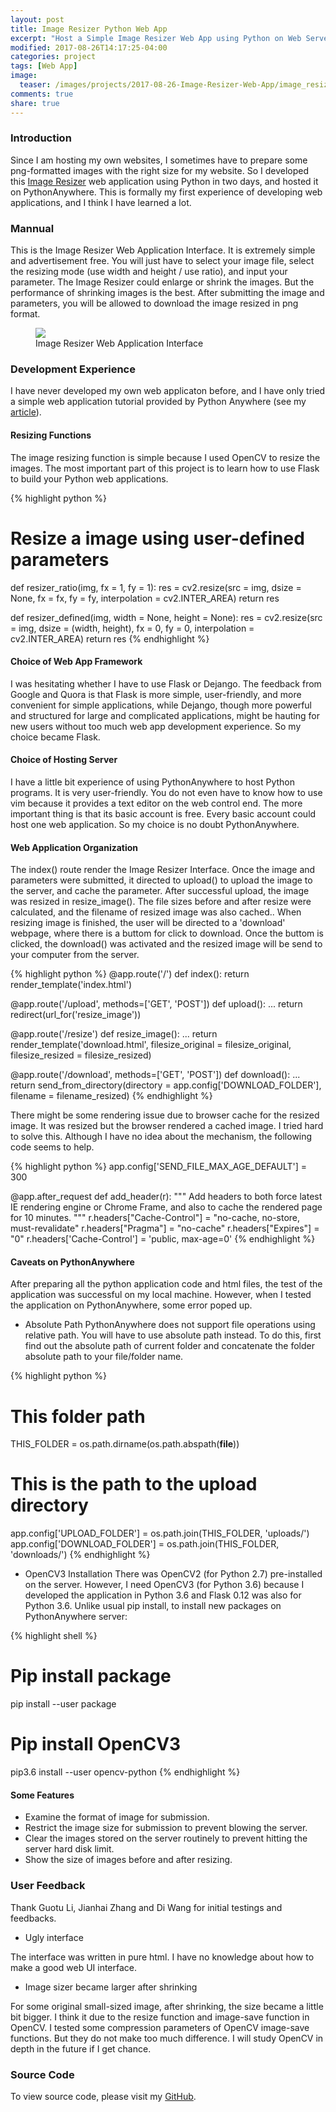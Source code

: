 ```yaml
---
layout: post
title: Image Resizer Python Web App
excerpt: "Host a Simple Image Resizer Web App using Python on Web Server"
modified: 2017-08-26T14:17:25-04:00
categories: project
tags: [Web App]
image:
  teaser: /images/projects/2017-08-26-Image-Resizer-Web-App/image_resizer_teaser.png
comments: true
share: true
---
```


### Introduction

Since I am hosting my own websites, I sometimes have to prepare some png-formatted images with the right size for my website. So I developed this [Image Resizer](http://imageresizer.pythonanywhere.com/) web application using Python in two days, and hosted it on PythonAnywhere. This is formally my first experience of developing web applications, and I think I have learned a lot.

### Mannual

This is the Image Resizer Web Application Interface. It is extremely simple and advertisement free. You will just have to select your image file, select the resizing mode (use width and height / use ratio), and input your parameter. The Image Resizer could enlarge or shrink the images. But the performance of shrinking images is the best. After submitting the image and parameters, you will be allowed to download the image resized in png format.

<figure>
    <img src = "{{ site.url }}/images/projects/2017-08-26-Image-Resizer-Web-App/image_resizer_index.png">
    <figcaption>Image Resizer Web Application Interface</figcaption>
</figure>

### Development Experience

I have never developed my own web applicaton before, and I have only tried a simple web application tutorial provided by Python Anywhere (see my [article](https://leimao.github.io/article/PythonAnywhere-WebApps-Getting-Started/)).

#### Resizing Functions
The image resizing function is simple because I used OpenCV to resize the images. The most important part of this project is to learn how to use Flask to build your Python web applications. 

{% highlight python %}
# Resize a image using user-defined parameters
def resizer_ratio(img, fx = 1, fy = 1):
    res = cv2.resize(src = img, dsize = None, fx = fx, fy = fy, interpolation = cv2.INTER_AREA)
    return res

def resizer_defined(img, width = None, height = None):
    res = cv2.resize(src = img, dsize = (width, height), fx = 0, fy = 0, interpolation = cv2.INTER_AREA)
    return res
{% endhighlight %}

#### Choice of Web App Framework

I was hesitating whether I have to use Flask or Dejango. The feedback from Google and Quora is that Flask is more simple, user-friendly, and more convenient for simple applications, while Dejango, though more powerful and structured for large and complicated applications, might be hauting for new users without too much web app development experience. So my choice became Flask.

#### Choice of Hosting Server

I have a little bit experience of using PythonAnywhere to host Python programs. It is very user-friendly. You do not even have to know how to use vim because it provides a text editor on the web control end. The more important thing is that its basic account is free. Every basic account could host one web application. So my choice is no doubt PythonAnywhere.

#### Web Application Organization

The index() route render the Image Resizer Interface. Once the image and parameters were submitted, it directed to upload() to upload the image to the server, and cache the parameter. After successful upload, the image was resized in resize_image(). The file sizes before and after resize were calculated, and the filename of resized image was also cached.. When resizing image is finished, the user will be directed to a 'download' webpage, where there is a buttom for click to download. Once the buttom is clicked, the download() was activated and the resized image will be send to your computer from the server.

{% highlight python %}
@app.route('/')
def index():
    return render_template('index.html')

@app.route('/upload', methods=['GET', 'POST'])
def upload():
    ...
    return redirect(url_for('resize_image'))

@app.route('/resize')
def resize_image():
    ...
    return render_template('download.html', filesize_original = filesize_original, filesize_resized = filesize_resized)

@app.route('/download', methods=['GET', 'POST'])
def download():
    ...
    return send_from_directory(directory = app.config['DOWNLOAD_FOLDER'], filename = filename_resized)
{% endhighlight %}

There might be some rendering issue due to browser cache for the resized image. It was resized but the browser rendered a cached image. I tried hard to solve this. Although I have no idea about the mechanism, the following code seems to help.

{% highlight python %}
app.config['SEND_FILE_MAX_AGE_DEFAULT'] = 300

@app.after_request
def add_header(r):
    """
    Add headers to both force latest IE rendering engine or Chrome Frame,
    and also to cache the rendered page for 10 minutes.
    """
    r.headers["Cache-Control"] = "no-cache, no-store, must-revalidate"
    r.headers["Pragma"] = "no-cache"
    r.headers["Expires"] = "0"
    r.headers['Cache-Control'] = 'public, max-age=0'
{% endhighlight %}

#### Caveats on PythonAnywhere

After preparing all the python application code and html files, the test of the application was successful on my local machine. However, when I tested the application on PythonAnywhere, some error poped up. 

* Absolute Path
PythonAnywhere does not support file operations using relative path. You will have to use absolute path instead. To do this, first find out the absolute path of current folder and concatenate the folder absolute path to your file/folder name.

{% highlight python %}
# This folder path
THIS_FOLDER = os.path.dirname(os.path.abspath(__file__))

# This is the path to the upload directory
app.config['UPLOAD_FOLDER'] = os.path.join(THIS_FOLDER, 'uploads/')
app.config['DOWNLOAD_FOLDER'] = os.path.join(THIS_FOLDER, 'downloads/')
{% endhighlight %}

* OpenCV3 Installation
There was OpenCV2 (for Python 2.7) pre-installed on the server. However, I need OpenCV3 (for Python 3.6) because I developed the application in Python 3.6 and Flask 0.12 was also for Python 3.6. Unlike usual pip install, to install new packages on PythonAnywhere server:

{% highlight shell %}
# Pip install package
pip install --user package
# Pip install OpenCV3
pip3.6 install --user opencv-python
{% endhighlight %}

#### Some Features

* Examine the format of image for submission.
* Restrict the image size for submission to prevent blowing the server.
* Clear the images stored on the server routinely to prevent hitting the server hard disk limit.
* Show the size of images before and after resizing.

### User Feedback

Thank Guotu Li, Jianhai Zhang and Di Wang for initial testings and feedbacks.

* Ugly interface

The interface was written in pure html. I have no knowledge about how to make a good web UI interface.

* Image sizer became larger after shrinking

For some original small-sized image, after shrinking, the size became a little bit bigger. I think it due to the resize function and image-save function in OpenCV. I tested some compression parameters of OpenCV image-save functions. But they do not make too much difference. I will study OpenCV in depth in the future if I get chance.

### Source Code

To view source code, please visit my [GitHub](https://github.com/leimao/Image_Resizer).